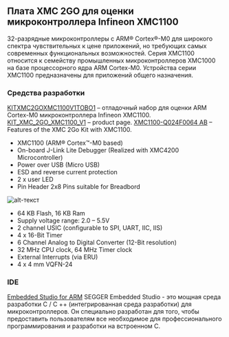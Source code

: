## Плата XMC 2GO для оценки микроконтроллера Infineon XMC1100 ##
32-разрядные микроконтроллеры с ARM® Cortex®-M0 для широкого спектра чувствительных к цене приложений, но требующих самых современных функциональных возможностей. Серия XMC1100 относится к семейству промышленных микроконтроллеров XMC1000 на базе процессорного ядра ARM Cortex-M0. Устройства серии XMC1100 предназначены для приложений общего назначения.  

### Средства разработки 
[KITXMC2GOXMC1100V1TOBO1](https://www.terraelectronica.ru/news/4668) – отладочный набор для оценки ARM Cortex-M0 микроконтроллера Infineon XMC1100.
[KIT_XMC_2GO_XMC1100_V1](https://www.infineon.com/cms/en/product/evaluation-boards/kit_xmc_2go_xmc1100_v1/) – product page. 
[XMC1100-Q024F0064 AB](https://www.infineon.com/cms/en/product/microcontroller/32-bit-industrial-microcontroller-based-on-arm-cortex-m/32-bit-xmc1000-industrial-microcontroller-arm-cortex-m0/xmc1100-q024f0064-ab/) – Features of the XMC 2Go Kit with XMC1100.  

 * XMC1100 (ARM® Cortex™-M0 based)
 * On-board J-Link Lite Debugger (Realized with XMC4200 Microcontroller)
 * Power over USB (Micro USB)
 * ESD and reverse current protection
 * 2 x user LED
 * Pin Header 2x8 Pins suitable for Breadbord  
 
  ![alt-текст](https://github.com/PivnevNikolay/2GO_XMC1100/blob/master/FOTO/xmc_2_GO.jpg "")

+ 64 KB Flash, 16 KB Ram
+ Supply voltage range: 2.0 – 5.5V
+ 2 channel USIC (configurable to SPI, UART, IIC, IIS)
+ 4 x 16-Bit Timer
+ 6 Channel Analog to Digital Converter (12-Bit resolution)
+ 32 MHz CPU clock, 64 MHz Timer clock
+ External Interrupts (via ERU)
+ 4 x 4 mm VQFN-24   



### IDE
[Embedded Studio for ARM](https://www.segger.com/products/development-tools/embedded-studio/)
SEGGER Embedded Studio - это мощная среда разработки C / C ++ (интегрированная среда разработки) для микроконтроллеров. Он специально разработан для того, чтобы предоставить пользователям все необходимое для профессионального программирования и разработки на встроенном С.



